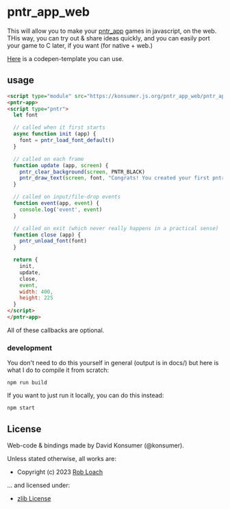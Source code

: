 # pntr_app_web

This will allow you to make your [pntr_app](https://github.com/RobLoach/pntr_app) games in javascript, on the web. THis way, you can try out & share ideas quickly, and you can easily port your game to C later, if you want (for native + web.)

[Here](https://codepen.io/konsumer/pen/WNPNVYg?editors=1100) is a codepen-template you can use.


## usage

```html
<script type="module" src="https://konsumer.js.org/pntr_app_web/pntr_app.js" ></script>
<pntr-app>
<script type="pntr">
  let font

  // called when it first starts
  async function init (app) {
    font = pntr_load_font_default()
  }

  // called on each frame
  function update (app, screen) {
    pntr_clear_background(screen, PNTR_BLACK)
    pntr_draw_text(screen, font, "Congrats! You created your first pntr_app!", 35, 100, PNTR_DARKGRAY)
  }

  // called on input/file-drop events
  function event(app, event) {
    console.log('event', event)
  }

  // called on exit (which never really happens in a practical sense)
  function close (app) {
    pntr_unload_font(font)
  }

  return {
    init,
    update,
    close,
    event,
    width: 400,
    height: 225
  }
</script>
</pntr-app>
```

All of these callbacks are optional.

### development

You don't need to do this yourself in general (output is in docs/) but here is what I do to compile it from scratch:


```
npm run build
```

If you want to just run it locally, you can do this instead:

```
npm start
```


## License

Web-code & bindings made by David Konsumer (@konsumer).

Unless stated otherwise, all works are:

- Copyright (c) 2023 [Rob Loach](https://robloach.net)

... and licensed under:

- [zlib License](LICENSE)
